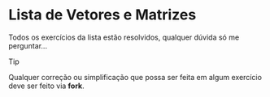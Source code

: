 # Lista de Vetores e Matrizes
Todos os exercícios da lista estão resolvidos, qualquer dúvida só me perguntar...

> [!TIP]
> Qualquer correção ou simplificação que possa ser feita em algum exercício deve ser feito via **fork**.